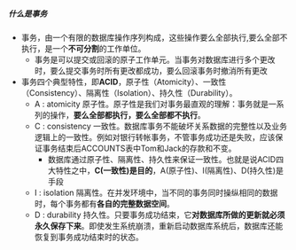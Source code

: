 ##### 什么是事务
- 事务，由一个有限的数据库操作序列构成，这些操作要么全部执行,要么全部不执行，是一个**不可分割**的工作单位。
	- 事务是可以提交或回滚的原子工作单元。当事务对数据库进行多个更改时，要么提交事务时所有更改都成功，要么回滚事务时撤消所有更改
- 事务四个典型特性，即**ACID**，原子性（Atomicity）、一致性（Consistency）、隔离性（Isolation）、持久性（Durability）。
	- A : atomicity 原子性。原子性是我们对事务最直观的理解：事务就是一系列的操作，**要么全部都执行，要么全部都不执行**。
	- C : consistency 一致性。数据库事务不能破坏关系数据的完整性以及业务逻辑上的一致性。例如对银行转帐事务，不管事务成功还是失败，应该保证事务结束后ACCOUNTS表中Tom和Jack的存款和不变。
		- 数据库通过原子性、隔离性、持久性来保证一致性。也就是说ACID四大特性之中，**C(一致性)是目的**，A(原子性)、I(隔离性)、D(持久性)是手段
	- I : isolation 隔离性。在并发环境中，当不同的事务同时操纵相同的数据时，每个事务都有**各自的完整数据空间**。
	- D : durability 持久性。只要事务成功结束，它**对数据库所做的更新就必须永久保存下来**。即使发生系统崩溃，重新启动数据库系统后，数据库还能恢复到事务成功结束时的状态。